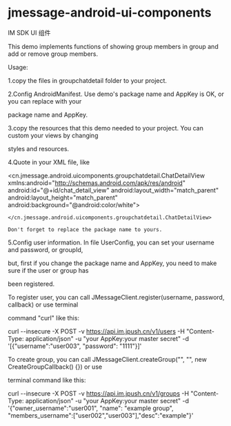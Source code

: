 # jmessage-android-ui-components
IM SDK UI 组件

This demo implements functions of showing group members in group and add or remove group members.

Usage:

1.copy the files in groupchatdetail folder to your project.

2.Config AndroidManifest. Use demo's package name and AppKey is OK, or you can replace with your

package name and AppKey.

3.copy the resources that this demo needed to your project. You can custom your views by changing

styles and resources.

4.Quote <ChatDetailView> in your XML file, like

<cn.jmessage.android.uicomponents.groupchatdetail.ChatDetailView xmlns:android="http://schemas.android.com/apk/res/android"
    android:id="@+id/chat_detail_view"
    android:layout_width="match_parent"
    android:layout_height="match_parent"
    android:background="@android:color/white">

    </cn.jmessage.android.uicomponents.groupchatdetail.ChatDetailView>

    Don't forget to replace the package name to yours.

5.Config user information. In file UserConfig, you can set your username and password, or groupId,

but, first if you change the package name and AppKey, you need to make sure if the user or group has

been registered.

To register user, you can call JMessageClient.register(username, password, callback) or use terminal

command "curl" like this:

curl --insecure -X POST -v https://api.im.jpush.cn/v1/users -H "Content-Type: application/json" -u "your AppKey:your master secret" -d '[{"username":"user003", "password": "1111"}]'

To create group, you can call JMessageClient.createGroup("", "", new CreateGroupCallback() {}) or use

terminal command like this:

curl --insecure -X POST -v https://api.im.jpush.cn/v1/groups -H "Content-Type: application/json" -u "your AppKey:your master secret" -d '{"owner_username":"user001", "name": "example group", "members_username":["user002","user003"],"desc":"example"}'


